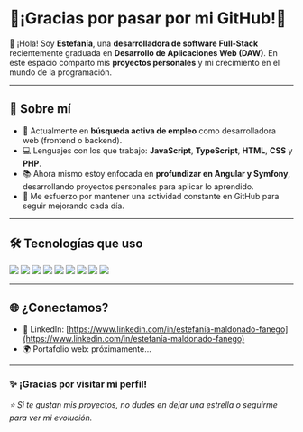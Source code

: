 # 🚀¡Gracias por pasar por mi GitHub!🚀

👋 ¡Hola! Soy **Estefanía**, una **desarrolladora de software Full-Stack** recientemente graduada en **Desarrollo de Aplicaciones Web (DAW)**. En este espacio comparto mis **proyectos personales** y mi crecimiento en el mundo de la programación.

---

## 🧠 Sobre mí

- 👀 Actualmente en **búsqueda activa de empleo** como desarrolladora web (frontend o backend).
- 💻 Lenguajes con los que trabajo: **JavaScript**, **TypeScript**, **HTML**, **CSS** y **PHP**.
- 📚 Ahora mismo estoy enfocada en **profundizar en Angular y Symfony**, desarrollando proyectos personales para aplicar lo aprendido.
- 🔄 Me esfuerzo por mantener una actividad constante en GitHub para seguir mejorando cada día.

---

## 🛠️ Tecnologías que uso 

<p align="left">
  <img src="https://img.shields.io/badge/-JavaScript-F7DF1E?style=for-the-badge&logo=javascript&logoColor=black" />
  <img src="https://img.shields.io/badge/-TypeScript-3178C6?style=for-the-badge&logo=typescript&logoColor=white" />
  <img src="https://img.shields.io/badge/-HTML5-E34F26?style=for-the-badge&logo=html5&logoColor=white" />
  <img src="https://img.shields.io/badge/-CSS3-1572B6?style=for-the-badge&logo=css3&logoColor=white" />
  <img src="https://img.shields.io/badge/-PHP-777BB4?style=for-the-badge&logo=php&logoColor=white" />
  <img src="https://img.shields.io/badge/-Angular-DD0031?style=for-the-badge&logo=angular&logoColor=white" />
  <img src="https://img.shields.io/badge/-Symfony-000000?style=for-the-badge&logo=symfony&logoColor=white" />
  <img src="https://img.shields.io/badge/-GitHub-181717?style=for-the-badge&logo=github&logoColor=white" />
  <img src="https://img.shields.io/badge/-VSCode-007ACC?style=for-the-badge&logo=visualstudiocode&logoColor=white" />
</p>

---

## 🌐 ¿Conectamos?

- 💼 LinkedIn: [https://www.linkedin.com/in/estefanía-maldonado-fanego](https://www.linkedin.com/in/estefanía-maldonado-fanego) 
- 🌍 Portafolio web: próximamente...

---


### ✨ ¡Gracias por visitar mi perfil!

_⭐️ Si te gustan mis proyectos, no dudes en dejar una estrella o seguirme para ver mi evolución._

